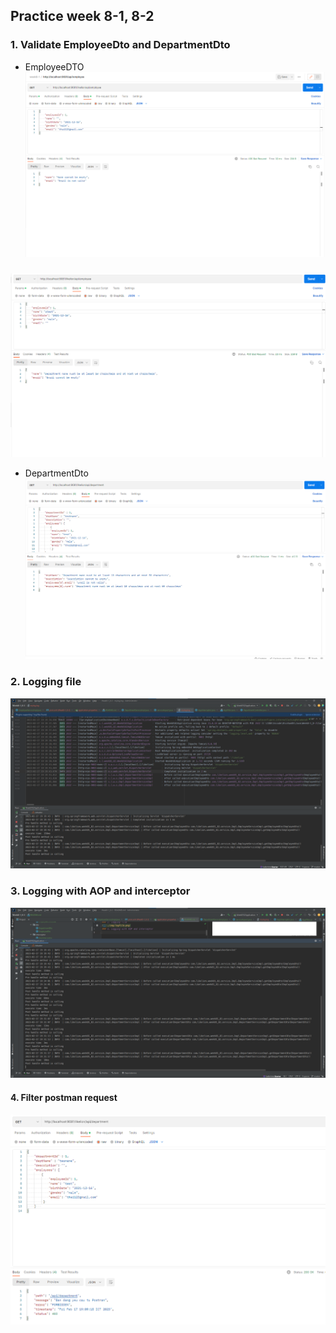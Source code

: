 ## Practice week 8-1, 8-2
### 1. Validate EmployeeDto and DepartmentDto
* EmployeeDTO
![](./img/employee_validate_nameEmpty_mailNotValid.png)
###     
![](./img/employee_validate_nameNotValid_mailEmpty.png)
* DepartmentDto
![](./img/department_validate.png)
### 2. Logging file 
![](./img/logFile.png)
### 3. Logging with AOP and interceptor
![](./img/interceptor_and_AOP.png)
#### 4. Filter postman request
![](./img/filter.png)
